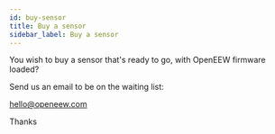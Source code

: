 ```yaml
---
id: buy-sensor
title: Buy a sensor
sidebar_label: Buy a sensor
---
```


You wish to buy a sensor that's ready to go, with OpenEEW firmware loaded?

Send us an email to be on the waiting list:

hello@openeew.com

Thanks